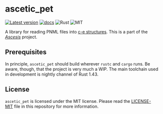 ascetic_pet
===========
[![Latest version](https://img.shields.io/crates/v/ascetic_pet.svg)](https://crates.io/crates/ascetic_pet)
[![docs](https://docs.rs/ascetic_pet/badge.svg)](https://docs.rs/ascetic_pet)
![Rust](https://img.shields.io/badge/rust-nightly-brightgreen.svg)
![MIT](https://img.shields.io/badge/license-MIT-blue.svg)

A library for reading PNML files into [c-e
structures](https://link.springer.com/book/10.1007/978-3-030-20461-7).
This is a part of the [_Ascesis_](https://github.com/k7f/ascesis)
project.

## Prerequisites

In principle, `ascetic_pet` should build wherever `rustc` and `cargo`
runs.  Be aware, though, that the project is very much a WIP.  The
main toolchain used in development is nightly channel of Rust 1.43.

## License

`ascetic_pet` is licensed under the MIT license.  Please read the
[LICENSE-MIT](LICENSE-MIT) file in this repository for more
information.
